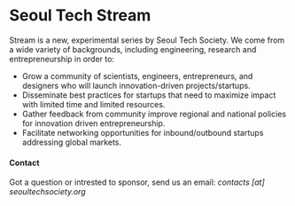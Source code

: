 # Seoul Tech Stream
Stream is a new, experimental series by Seoul Tech Society. We come from a wide variety of backgrounds, including engineering, research and entrepreneurship in order to:
- Grow a community of scientists, engineers, entrepreneurs, and designers who will launch innovation-driven projects/startups.
- Disseminate best practices for startups that need to maximize impact with limited time and limited resources.
- Gather feedback from community improve regional and national policies for innovation driven entrepreneurship.
- Facilitate networking opportunities for inbound/outbound startups addressing global markets.

#### Contact
Got a question or intrested to sponsor, send us an email:
_contacts [at] seoultechsociety.org_
